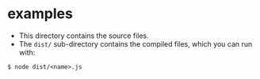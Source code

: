 # examples

-   This directory contains the source files.
-   The `dist/` sub-directory contains the compiled files, which you can run with:

```
$ node dist/<name>.js
```
